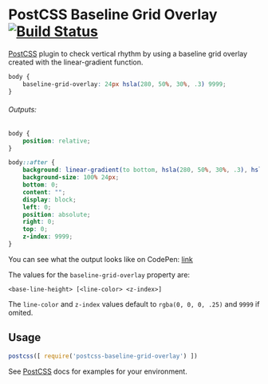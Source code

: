 # PostCSS Baseline Grid Overlay [![Build Status][ci-img]][ci]

[PostCSS] plugin to check vertical rhythm by using a baseline grid overlay created with the linear-gradient function.

[PostCSS]: https://github.com/postcss/postcss
[ci-img]:  https://travis-ci.org/andrasna/postcss-baseline-grid-overlay.svg
[ci]:      https://travis-ci.org/andrasna/postcss-baseline-grid-overlay

```css
body {
    baseline-grid-overlay: 24px hsla(280, 50%, 30%, .3) 9999;
}
```
###### Outputs:

```css
body {
    position: relative;
}

body::after {
    background: linear-gradient(to bottom, hsla(280, 50%, 30%, .3), hsla(280, 50%, 30%, .3) 1px, transparent 1px, transparent);
    background-size: 100% 24px;
    bottom: 0;
    content: "";
    display: block;
    left: 0;
    position: absolute;
    right: 0;
    top: 0;
    z-index: 9999;
}
```
You can see what the output looks like on CodePen: [link](http://codepen.io/andrasnagy/pen/yVNGdw)

The values for the `baseline-grid-overlay` property are:

`<base-line-height> [<line-color> <z-index>]`

The `line-color` and `z-index` values default to `rgba(0, 0, 0, .25)` and `9999` if omited.

## Usage

```js
postcss([ require('postcss-baseline-grid-overlay') ])
```

See [PostCSS] docs for examples for your environment.
